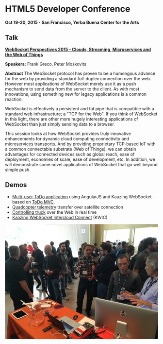 # HTML5 Developer Conference
**Oct 19-20, 2015 - San Francisco, Yerba Buena Center for the Arts**

## Talk

[**WebSocket Perspectives 2015 - Clouds, Streaming, Microservices and the Web of Things**](assets/WS-Clouds-Streaming-Microservices.pd)

**Speakers:** Frank Greco, Peter Moskovits

**Abstract**
The WebSocket protocol has proven to be a humongous advance for the web by providing a standard full-duplex connection over the web. However most applications of WebSocket merely use it as a push mechanism to send data from the server to the client. As with most innovations, using something new for legacy applications is a common reaction.

WebSocket is effectively a persistent and fat pipe that is compatible with a standard web infrastructure; a "TCP for the Web". If you think of WebSocket in this light, there are other more hugely interesting applications of WebSocket than just simply sending data to a browser.

This session looks at how WebSocket provides truly innovative enhancements for dynamic cloud computing connectivity and microservices transports. And by providing proprietary TCP-based IoT with a common connectable substrate (Web of Things), we can obtain advantages for connected devices such as global reach, ease of deployment, economies of scale, ease of development, etc. In addition, we will demonstrate some novel applications of WebSocket that go well beyond simple push.

## Demos
* [Multi-user ToDo application](http://kaazing.org/demos/todomvc/) using AngularJS and Kaazing WebSocket - based on [ToDo MVC](http://todomvc.com).
* [Quadcopter telemetry](http://developer.kaazing.com/portfolio/telemetry/) transfer over satellite connection
* [Controlling truck](https://vimeo.com/63023206) over the Web in real time
* [Kaazing WebSocket Intercloud Connect](http://kaazing.com/kwic) (KWIC)

![](img/html5devconf20151019.jpg)